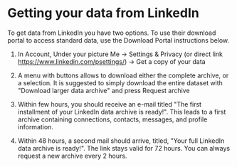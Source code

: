# Getting your data from LinkedIn


To get data from LinkedIn you have two options. To use their download portal to access standard data, use the Download Portal instructions below. 




1. In Account, Under your picture Me → Settings & Privacy  (or direct link https://www.linkedin.com/psettings/) → Get a copy of your data

2. A menu with buttons allows to download either the complete archive, or a selection. It is suggested to simply download the entire dataset with "Download larger data archive" and press Request archive

3. Within few hours, you should receive an e-mail titled "The first installment of your LinkedIn data archive is ready!". This leads to a first archive containing connections, contacts, messages, and profile information.

4. Within 48 hours, a second mail should arrive, titled, "Your full LinkedIn data archive is ready!". The link stays valid for 72 hours. You can always request a new archive every 2 hours.

